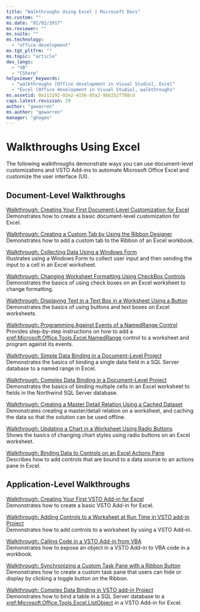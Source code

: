 ```yaml
---
title: "Walkthroughs Using Excel | Microsoft Docs"
ms.custom: ""
ms.date: "02/02/2017"
ms.reviewer: ""
ms.suite: ""
ms.technology: 
  - "office-development"
ms.tgt_pltfrm: ""
ms.topic: "article"
dev_langs: 
  - "VB"
  - "CSharp"
helpviewer_keywords: 
  - "walkthroughs [Office development in Visual Studio], Excel"
  - "Excel [Office development in Visual Studio], walkthroughs"
ms.assetid: 0a113292-02e2-4156-b5a2-9bb252f788cd
caps.latest.revision: 29
author: "gewarren"
ms.author: "gewarren"
manager: "ghogen"
---
```

# Walkthroughs Using Excel
  The following walkthroughs demonstrate ways you can use document-level customizations and VSTO Add-ins to automate Microsoft Office Excel and customize the user interface (UI).  
  
## Document-Level Walkthroughs  
 [Walkthrough: Creating Your First Document-Level Customization for Excel](../vsto/walkthrough-creating-your-first-document-level-customization-for-excel.md)  
 Demonstrates how to create a basic document-level customization for Excel.  
  
 [Walkthrough: Creating a Custom Tab by Using the Ribbon Designer](../vsto/walkthrough-creating-a-custom-tab-by-using-the-ribbon-designer.md)  
 Demonstrates how to add a custom tab to the Ribbon of an Excel workbook.  
  
 [Walkthrough: Collecting Data Using a Windows Form](../vsto/walkthrough-collecting-data-using-a-windows-form.md)  
 Illustrates using a Windows Form to collect user input and then sending the input to a cell in an Excel worksheet.  
  
 [Walkthrough: Changing Worksheet Formatting Using CheckBox Controls](../vsto/walkthrough-changing-worksheet-formatting-using-checkbox-controls.md)  
 Demonstrates the basics of using check boxes on an Excel worksheet to change formatting.  
  
 [Walkthrough: Displaying Text in a Text Box in a Worksheet Using a Button](../vsto/walkthrough-displaying-text-in-a-text-box-in-a-worksheet-using-a-button.md)  
 Demonstrates the basics of using buttons and text boxes on Excel worksheets.  
  
 [Walkthrough: Programming Against Events of a NamedRange Control](../vsto/walkthrough-programming-against-events-of-a-namedrange-control.md)  
 Provides step-by-step instructions on how to add a <xref:Microsoft.Office.Tools.Excel.NamedRange> control to a worksheet and program against its events.  
  
 [Walkthrough: Simple Data Binding in a Document-Level Project](../vsto/walkthrough-simple-data-binding-in-a-document-level-project.md)  
 Demonstrates the basics of binding a single data field in a SQL Server database to a named range in Excel.  
  
 [Walkthrough: Complex Data Binding in a Document-Level Project](../vsto/walkthrough-complex-data-binding-in-a-document-level-project.md)  
 Demonstrates the basics of binding multiple cells in an Excel worksheet to fields in the Northwind SQL Server database.  
  
 [Walkthrough: Creating a Master Detail Relation Using a Cached Dataset](../vsto/walkthrough-creating-a-master-detail-relation-using-a-cached-dataset.md)  
 Demonstrates creating a master/detail relation on a worksheet, and caching the data so that the solution can be used offline.  
  
 [Walkthrough: Updating a Chart in a Worksheet Using Radio Buttons](../vsto/walkthrough-updating-a-chart-in-a-worksheet-using-radio-buttons.md)  
 Shows the basics of changing chart styles using radio buttons on an Excel worksheet.  
  
 [Walkthrough: Binding Data to Controls on an Excel Actions Pane](../vsto/walkthrough-binding-data-to-controls-on-an-excel-actions-pane.md)  
 Describes how to add controls that are bound to a data source to an actions pane in Excel.  
  
## Application-Level Walkthroughs  
 [Walkthrough: Creating Your First VSTO Add-in for Excel](../vsto/walkthrough-creating-your-first-vsto-add-in-for-excel.md)  
 Demonstrates how to create a basic VSTO Add-in for Excel.  
  
 [Walkthrough: Adding Controls to a Worksheet at Run Time in VSTO add-in Project](../vsto/walkthrough-adding-controls-to-a-worksheet-at-run-time-in-vsto-add-in-project.md)  
 Demonstrates how to add controls to a worksheet by using a VSTO Add-in.  
  
 [Walkthrough: Calling Code in a VSTO Add-in from VBA](../vsto/walkthrough-calling-code-in-a-vsto-add-in-from-vba.md)  
 Demonstrates how to expose an object in a VSTO Add-in to VBA code in a workbook.  
  
 [Walkthrough: Synchronizing a Custom Task Pane with a Ribbon Button](../vsto/walkthrough-synchronizing-a-custom-task-pane-with-a-ribbon-button.md)  
 Demonstrates how to create a custom task pane that users can hide or display by clicking a toggle button on the Ribbon.  
  
 [Walkthrough: Complex Data Binding in VSTO add-in Project](../vsto/walkthrough-complex-data-binding-in-vsto-add-in-project.md)  
 Demonstrates how to bind a table in a SQL Server database to a <xref:Microsoft.Office.Tools.Excel.ListObject> in a VSTO Add-in for Excel.  
  
  